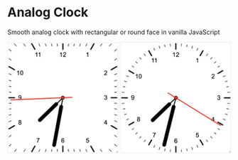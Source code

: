 # Analog Clock
Smooth analog clock with rectangular or round face in vanilla JavaScript
<div>
<img src="img/rect.png" width="250">
<img src="img/round.png" width="250">
</div>
